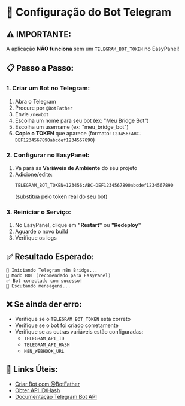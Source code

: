 # 🤖 Configuração do Bot Telegram

## ⚠️ **IMPORTANTE:**
A aplicação **NÃO funciona** sem um `TELEGRAM_BOT_TOKEN` no EasyPanel!

## 📋 **Passo a Passo:**

### 1. **Criar um Bot no Telegram:**
1. Abra o Telegram
2. Procure por `@BotFather`
3. Envie `/newbot`
4. Escolha um nome para seu bot (ex: "Meu Bridge Bot")
5. Escolha um username (ex: "meu_bridge_bot")
6. **Copie o TOKEN** que aparece (formato: `123456:ABC-DEF1234567890abcdef1234567890`)

### 2. **Configurar no EasyPanel:**
1. Vá para as **Variáveis de Ambiente** do seu projeto
2. Adicione/edite:
   ```
   TELEGRAM_BOT_TOKEN=123456:ABC-DEF1234567890abcdef1234567890
   ```
   (substitua pelo token real do seu bot)

### 3. **Reiniciar o Serviço:**
1. No EasyPanel, clique em **"Restart"** ou **"Redeploy"**
2. Aguarde o novo build
3. Verifique os logs

## ✅ **Resultado Esperado:**
```
🚀 Iniciando Telegram n8n Bridge...
🤖 Modo BOT (recomendado para EasyPanel)
✅ Bot conectado com sucesso!
📡 Escutando mensagens...
```

## ❌ **Se ainda der erro:**
- Verifique se o `TELEGRAM_BOT_TOKEN` está correto
- Verifique se o bot foi criado corretamente
- Verifique se as outras variáveis estão configuradas:
  - `TELEGRAM_API_ID`
  - `TELEGRAM_API_HASH`
  - `N8N_WEBHOOK_URL`

## 🔗 **Links Úteis:**
- [Criar Bot com @BotFather](https://t.me/BotFather)
- [Obter API ID/Hash](https://my.telegram.org)
- [Documentação Telegram Bot API](https://core.telegram.org/bots/api)
